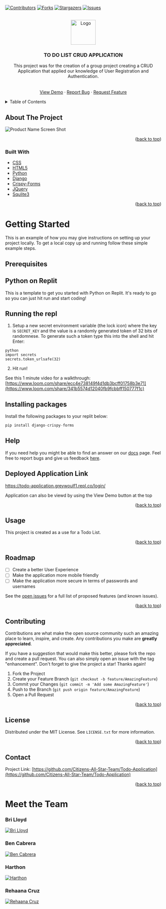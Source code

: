 <div id="top"></div>
<!--
*** Thanks for checking out the Best-README-Template. If you have a suggestion
*** that would make this better, please fork the repo and create a pull request
*** or simply open an issue with the tag "enhancement".
*** Don't forget to give the project a star!
*** Thanks again! Now go create something AMAZING! :D
-->



<!-- PROJECT SHIELDS -->
<!--
*** I'm using markdown "reference style" links for readability.
*** Reference links are enclosed in brackets [ ] instead of parentheses ( ).
*** See the bottom of this document for the declaration of the reference variables
*** for contributors-url, forks-url, etc. This is an optional, concise syntax you may use.
*** https://www.markdownguide.org/basic-syntax/#reference-style-links
-->
[![Contributors][contributors-shield]][contributors-url]
[![Forks][forks-shield]][forks-url]
[![Stargazers][stars-shield]][stars-url]
[![Issues][issues-shield]][issues-url]
<!-- [![LinkedIn][linkedin-shield]][linkedin-url] -->



<!-- PROJECT LOGO -->
<br />
<div align="center">
  <a href="https://github.com/Citizens-All-Star-Team">
    <img src="https://static.vecteezy.com/system/resources/previews/000/210/983/original/baseball-all-star-logo-vector.jpg" alt="Logo" width="80" height="80">
  </a>

<h3 align="center">TO DO LIST CRUD APPLICATION</h3>

  <p align="center">
    This project was for the creation of a group project creating a CRUD Application that applied our knowledge of User Registration and Authentication. 
    <br />
<!--     <a href="https://github.com/greywoulf/greywoulf.github.io"><strong>Explore the docs »</strong></a> -->
    <br />
    <br />
    <a href="https://todo-application.greywoulf1.repl.co/login/">View Demo</a>
    ·
    <a href="https://github.com/Citizens-All-Star-Team/Todo-Application/issues">Report Bug</a>
    ·
    <a href="https://github.com/Citizens-All-Star-Team/Todo-Application/issues">Request Feature</a>
  </p>
</div>



<!-- TABLE OF CONTENTS -->
<details>
  <summary>Table of Contents</summary>
  <ol>
    <li>
      <a href="#about-the-project">About The Project</a>
      <ul>
        <li><a href="#built-with">Built With</a></li>
      </ul>
    </li>
    <li>
      <a href="#getting-started">Getting Started</a>
      <ul>
        <li><a href="#prerequisites">Prerequisites</a></li>
        <li><a href="#installation">Installation</a></li>
      </ul>
    </li>
    <li><a href="#usage">Usage</a></li>
    <li><a href="#roadmap">Roadmap</a></li>
    <li><a href="#contributing">Contributing</a></li>
    <li><a href="#license">License</a></li>
    <li><a href="#contact">Contact</a></li>
    <li><a href="#acknowledgments">Acknowledgments</a></li>
  </ol>
</details>


<!-- ABOUT THE PROJECT -->
## About The Project

![Product Name Screen Shot](https://i.imgur.com/zmcWxmM.png)


<p align="right">(<a href="#top">back to top</a>)</p>



### Built With

* [CSS](https://css.org/)
* [HTML5](https://html5.org/)
* [Python](https://www.python.org/)
* [Django](https://www.djangoproject.com/download/)
* [Crispy-Forms](https://django-crispy-forms.readthedocs.io/en/latest/install.html)
* [JQuery](https://jquery.com)
* [Squlite3](https://www.sqlite.org/index.html)

<p align="right">(<a href="#top">back to top</a>)</p>


<!-- GETTING STARTED -->
# Getting Started

This is an example of how you may give instructions on setting up your project locally.
To get a local copy up and running follow these simple example steps.

## Prerequisites

## Python on Replit

This is a template to get you started with Python on Replit. It's ready to go so you can just hit run and start coding!

## Running the repl

1. Setup a new secret environment variable (the lock icon) where the key is `SECRET_KEY` and the value is
   a randomly generated token of 32 bits of randomnese. To generate such a token type this into the shell and hit Enter:
```
python
import secrets
secrets.token_urlsafe(32)
```
2. Hit run!

See this 1 minute video for a walkthrough: [https://www.loom.com/share/ecc4e738149f4d1db3bcff01758b3e71](https://www.loom.com/share/341b5574d12040fb9fcbbff150777f1c)

## Installing packages

Install the following packages to your replit below:
```python
pip install django-crispy-forms
```

## Help

If you need help you might be able to find an answer on our [docs](https://docs.replit.com) page. Feel free to report bugs and give us feedback [here](https://replit.com/support).

## Deployed Application Link
https://todo-application.greywoulf1.repl.co/login/

Application can also be viewd by using the View Demo button at the top

<p align="right">(<a href="#top">back to top</a>)</p>




<!-- USAGE EXAMPLES -->
## Usage

This project is created as a use for a Todo List. 


<p align="right">(<a href="#top">back to top</a>)</p>



<!-- ROADMAP -->
## Roadmap

- [ ] Create a better User Experience
- [ ] Make the application more mobile friendly
- [ ] Make the application more secure in terms of passwords and usernames

See the [open issues](https://github.com/Citizens-All-Star-Team/Todo-Application/issues) for a full list of proposed features (and known issues).

<p align="right">(<a href="#top">back to top</a>)</p>



<!-- CONTRIBUTING -->
## Contributing

Contributions are what make the open source community such an amazing place to learn, inspire, and create. Any contributions you make are **greatly appreciated**.

If you have a suggestion that would make this better, please fork the repo and create a pull request. You can also simply open an issue with the tag "enhancement".
Don't forget to give the project a star! Thanks again!

1. Fork the Project
2. Create your Feature Branch (`git checkout -b feature/AmazingFeature`)
3. Commit your Changes (`git commit -m 'Add some AmazingFeature'`)
4. Push to the Branch (`git push origin feature/AmazingFeature`)
5. Open a Pull Request

<p align="right">(<a href="#top">back to top</a>)</p>



<!-- LICENSE -->
## License

Distributed under the MIT License. See `LICENSE.txt` for more information.

<p align="right">(<a href="#top">back to top</a>)</p>



<!-- CONTACT -->
## Contact

<!-- Your Name - [Grey Woulf](https://twitter.com/twitter_handle) - email@email_client.com -->

Project Link: [https://github.com/Citizens-All-Star-Team/Todo-Application](https://github.com/Citizens-All-Star-Team/Todo-Application)

<p align="right">(<a href="#top">back to top</a>)</p>


# Meet the Team

### Bri Lloyd
[![Bri Lloyd](https://img.shields.io/badge/GitHub-100000?style=for-the-badge&logo=github&logoColor=white)](https://github.com/GreyWoulf)

### Ben Cabrera
[![Ben Cabrera](https://img.shields.io/badge/GitHub-100000?style=for-the-badge&logo=github&logoColor=white)](https://github.com/bcabrer1)

### Harthon
[![Harthon](https://img.shields.io/badge/GitHub-100000?style=for-the-badge&logo=github&logoColor=white)](https://github.com/harthon10)

### Rehaana Cruz
[![Rehaana Cruz](https://img.shields.io/badge/GitHub-100000?style=for-the-badge&logo=github&logoColor=white)](https://github.com/midnightcruz)



<!-- GitHub Stats  -->

<!-- ## Github Stats
[![Anurag’s github stats](https://github-readme-stats.vercel.app/api?username=greywoulf)](https://github.com/greywoulf)

[![Top Langs](https://github-readme-stats.vercel.app/api/top-langs/?username=greywoulf&layout=compact)](https://github.com/greywoulf) -->




<!-- ACKNOWLEDGMENTS -->
<!-- ## Acknowledgments

For inspiration, images and code snippets used in the creation of this blog website.

* [Gokulan CV](https://medium.com/@nsew1999gokulcvan/create-a-to-do-application-with-user-authentication-and-pagination-in-django-be4a797b20e6)

<p align="right">(<a href="#top">back to top</a>)</p> -->



<!-- MARKDOWN LINKS & IMAGES -->
<!-- https://www.markdownguide.org/basic-syntax/#reference-style-links -->
[contributors-shield]: https://img.shields.io/github/contributors/Citizens-All-Star-Team/Todo-Application.svg?style=for-the-badge
[contributors-url]: https://github.com/Citizens-All-Star-Team/Todo-Application/graphs/contributors
[forks-shield]: https://img.shields.io/github/forks/Citizens-All-Star-Team/Todo-Application.svg?style=for-the-badge
[forks-url]: https://github.com/Citizens-All-Star-Team/Todo-Application/network/members
[stars-shield]: https://img.shields.io/github/stars/Citizens-All-Star-Team/Todo-Application.svg?style=for-the-badge
[stars-url]: https://github.com/Citizens-All-Star-Team/Todo-Application/stargazers
[issues-shield]: https://img.shields.io/github/issues/Citizens-All-Star-Team/Todo-Application.svg?style=for-the-badge
[issues-url]: https://github.com/Citizens-All-Star-Team/Todo-Application/issues
[license-shield]: https://img.shields.io/github/license/Citizens-All-Star-Team/Todo-Application.svg?style=for-the-badge
[license-url]: https://github.com/Citizens-All-Star-Team/Todo-Application/blob/master/LICENSE.txt
[linkedin-shield]: https://img.shields.io/badge/-LinkedIn-black.svg?style=for-the-badge&logo=linkedin&colorB=555
[linkedin-url]: https://linkedin.com/in/linkedin_username
[product-screenshot]: images/screenshot.png

